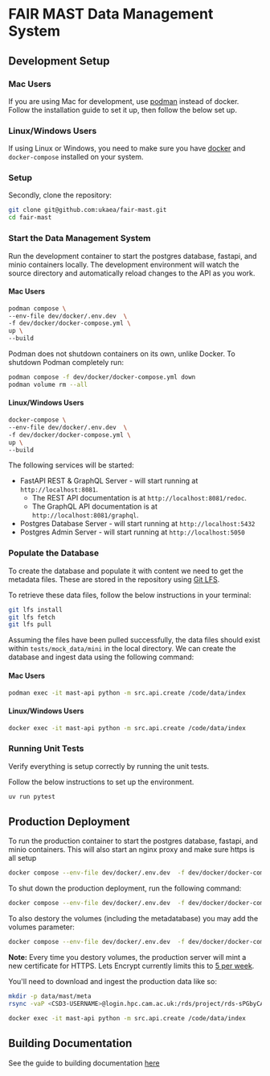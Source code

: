 # FAIR MAST Data Management System

## Development Setup

### Mac Users

If you are using Mac for development, use [podman](https://podman.io/docs/installation) instead of docker. Follow the installation guide to set it up, then follow the below set up.

### Linux/Windows Users

If using Linux or Windows, you need to make sure you have [docker](https://www.docker.com/get-started/) and `docker-compose` installed on your system.

### Setup

Secondly, clone the repository:

```bash
git clone git@github.com:ukaea/fair-mast.git
cd fair-mast
```

### Start the Data Management System

Run the development container to start the postgres database, fastapi, and minio containers locally. The development environment will watch the source directory and automatically reload changes to the API as you work.

#### Mac Users

```bash
podman compose \
--env-file dev/docker/.env.dev  \
-f dev/docker/docker-compose.yml \
up \
--build
```

Podman does not shutdown containers on its own, unlike Docker. To shutdown Podman completely run:

```bash
podman compose -f dev/docker/docker-compose.yml down   
podman volume rm --all
```

#### Linux/Windows Users

```bash
docker-compose \
--env-file dev/docker/.env.dev  \
-f dev/docker/docker-compose.yml \
up \
--build
```

The following services will be started:

- FastAPI REST & GraphQL Server - will start running at `http://localhost:8081`.
  - The REST API documentation is at `http://localhost:8081/redoc`.
  - The GraphQL API documentation is at `http://localhost:8081/graphql`.
- Postgres Database Server - will start running at `http://localhost:5432`
- Postgres Admin Server - will start running at `http://localhost:5050`

### Populate the Database

To create the database and populate it with content we need to get the metadata files. These are stored in the repository using [Git LFS](https://git-lfs.com).

To retrieve these data files, follow the below instructions in your terminal:

```bash
git lfs install
git lfs fetch
git lfs pull
```

Assuming the files have been pulled successfully, the data files should exist within `tests/mock_data/mini` in the local directory. We can
create the database and ingest data using the following command:

#### Mac Users

```bash
podman exec -it mast-api python -m src.api.create /code/data/index
```

#### Linux/Windows Users

```bash
docker exec -it mast-api python -m src.api.create /code/data/index
```

### Running Unit Tests

Verify everything is setup correctly by running the unit tests.

Follow the below instructions to set up the environment.

```bash
uv run pytest
```

## Production Deployment

To run the production container to start the postgres database, fastapi, and minio containers. This will also start an nginx proxy and make sure https is all setup

```bash
docker compose --env-file dev/docker/.env.dev  -f dev/docker/docker-compose.yml -f dev/docker/docker-compose-prod.yml up --build --force-recreate --remove-orphans -d
```

To shut down the production deployment, run the following command:

```bash
docker compose --env-file dev/docker/.env.dev  -f dev/docker/docker-compose.yml -f dev/docker/docker-compose-prod.yml down
```

To also destory the volumes (including the metadatabase) you may add the volumes parameter:

```bash
docker compose --env-file dev/docker/.env.dev  -f dev/docker/docker-compose.yml -f dev/docker/docker-compose-prod.yml down --volumes
```

**Note:** Every time you destory volumes, the production server will mint a new certificate for HTTPS. Lets Encrypt currently limits this to [5 per week](https://letsencrypt.org/docs/duplicate-certificate-limit/).

You'll need to download and ingest the production data like so:

```bash
mkdir -p data/mast/meta
rsync -vaP <CSD3-USERNAME>@login.hpc.cam.ac.uk:/rds/project/rds-sPGbyCAPsJI/archive/metadata data/
```

```bash
docker exec -it mast-api python -m src.api.create /code/data/index
```

## Building Documentation

See the guide to building documentation [here](./docs/README.md)
